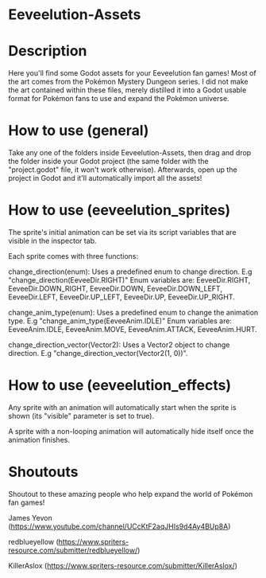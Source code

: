 # Eeveelution-Assets
# Description
Here you'll find some Godot assets for your Eeveelution fan games!
Most of the art comes from the Pokémon Mystery Dungeon series. I did not make the art contained within these files, merely distilled it into a Godot usable format for Pokémon fans to use and expand the Pokémon universe.

# How to use (general)
Take any one of the folders inside Eeveelution-Assets, then drag and drop the folder inside your Godot project (the same folder with the "project.godot" file, it won't work otherwise). Afterwards, open up the project in Godot and it'll automatically import all the assets!

# How to use (eeveelution_sprites)
The sprite's initial animation can be set via its script variables that are visible in the inspector tab.

Each sprite comes with three functions:

change_direction(enum): Uses a predefined enum to change direction. E.g "change_direction(EeveeDir.RIGHT)" Enum variables are: EeveeDir.RIGHT, EeveeDir.DOWN_RIGHT, EeveeDir.DOWN, EeveeDir.DOWN_LEFT, EeveeDir.LEFT, EeveeDir.UP_LEFT, EeveeDir.UP, EeveeDir.UP_RIGHT.

change_anim_type(enum): Uses a predefined enum to change the animation type. E.g "change_anim_type(EeveeAnim.IDLE)" Enum variables are: EeveeAnim.IDLE, EeveeAnim.MOVE, EeveeAnim.ATTACK, EeveeAnim.HURT.

change_direction_vector(Vector2): Uses a Vector2 object to change direction. E.g "change_direction_vector(Vector2(1, 0))".

# How to use (eeveelution_effects)
Any sprite with an animation will automatically start when the sprite is shown (its "visible" parameter is set to true).

A sprite with a non-looping animation will automatically hide itself once the animation finishes.

# Shoutouts
Shoutout to these amazing people who help expand the world of Pokémon fan games!

James Yevon (https://www.youtube.com/channel/UCcKtF2aqJHIs9d4Ay4BUp8A)

redblueyellow (https://www.spriters-resource.com/submitter/redblueyellow/)

KillerAslox (https://www.spriters-resource.com/submitter/KillerAslox/)

